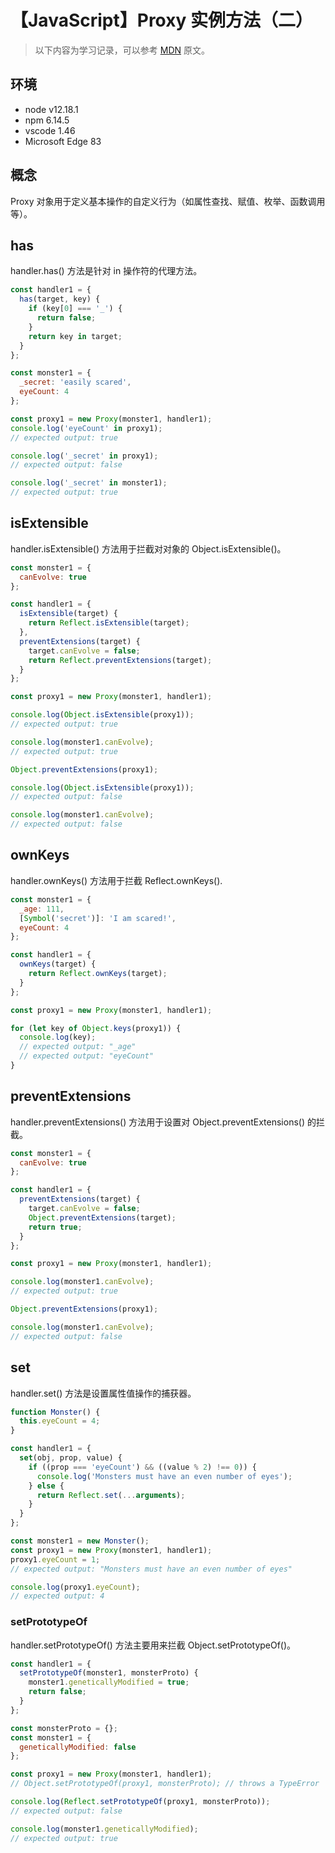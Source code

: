 # 【JavaScript】Proxy 实例方法（二）

> 以下内容为学习记录，可以参考 [MDN][1] 原文。

## 环境

- node v12.18.1
- npm 6.14.5
- vscode 1.46
- Microsoft Edge 83

## 概念

Proxy 对象用于定义基本操作的自定义行为（如属性查找、赋值、枚举、函数调用等）。

## has

handler.has() 方法是针对 in 操作符的代理方法。

```js
const handler1 = {
  has(target, key) {
    if (key[0] === '_') {
      return false;
    }
    return key in target;
  }
};

const monster1 = {
  _secret: 'easily scared',
  eyeCount: 4
};

const proxy1 = new Proxy(monster1, handler1);
console.log('eyeCount' in proxy1);
// expected output: true

console.log('_secret' in proxy1);
// expected output: false

console.log('_secret' in monster1);
// expected output: true
```

## isExtensible

handler.isExtensible() 方法用于拦截对对象的 Object.isExtensible()。

```js
const monster1 = {
  canEvolve: true
};

const handler1 = {
  isExtensible(target) {
    return Reflect.isExtensible(target);
  },
  preventExtensions(target) {
    target.canEvolve = false;
    return Reflect.preventExtensions(target);
  }
};

const proxy1 = new Proxy(monster1, handler1);

console.log(Object.isExtensible(proxy1));
// expected output: true

console.log(monster1.canEvolve);
// expected output: true

Object.preventExtensions(proxy1);

console.log(Object.isExtensible(proxy1));
// expected output: false

console.log(monster1.canEvolve);
// expected output: false
```

## ownKeys

handler.ownKeys() 方法用于拦截 Reflect.ownKeys().

```js
const monster1 = {
  _age: 111,
  [Symbol('secret')]: 'I am scared!',
  eyeCount: 4
};

const handler1 = {
  ownKeys(target) {
    return Reflect.ownKeys(target);
  }
};

const proxy1 = new Proxy(monster1, handler1);

for (let key of Object.keys(proxy1)) {
  console.log(key);
  // expected output: "_age"
  // expected output: "eyeCount"
}
```

## preventExtensions

handler.preventExtensions() 方法用于设置对 Object.preventExtensions() 的拦截。

```js
const monster1 = {
  canEvolve: true
};

const handler1 = {
  preventExtensions(target) {
    target.canEvolve = false;
    Object.preventExtensions(target);
    return true;
  }
};

const proxy1 = new Proxy(monster1, handler1);

console.log(monster1.canEvolve);
// expected output: true

Object.preventExtensions(proxy1);

console.log(monster1.canEvolve);
// expected output: false
```

## set

handler.set() 方法是设置属性值操作的捕获器。

```js
function Monster() {
  this.eyeCount = 4;
}

const handler1 = {
  set(obj, prop, value) {
    if ((prop === 'eyeCount') && ((value % 2) !== 0)) {
      console.log('Monsters must have an even number of eyes');
    } else {
      return Reflect.set(...arguments);
    }
  }
};

const monster1 = new Monster();
const proxy1 = new Proxy(monster1, handler1);
proxy1.eyeCount = 1;
// expected output: "Monsters must have an even number of eyes"

console.log(proxy1.eyeCount);
// expected output: 4
```

### setPrototypeOf

handler.setPrototypeOf() 方法主要用来拦截 Object.setPrototypeOf()。

```js
const handler1 = {
  setPrototypeOf(monster1, monsterProto) {
    monster1.geneticallyModified = true;
    return false;
  }
};

const monsterProto = {};
const monster1 = {
  geneticallyModified: false
};

const proxy1 = new Proxy(monster1, handler1);
// Object.setPrototypeOf(proxy1, monsterProto); // throws a TypeError

console.log(Reflect.setPrototypeOf(proxy1, monsterProto));
// expected output: false

console.log(monster1.geneticallyModified);
// expected output: true
```

[1]: https://developer.mozilla.org/zh-CN/docs/Web/JavaScript/Reference/Global_Objects/Proxy
